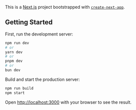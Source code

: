 This is a [Next.js](https://nextjs.org) project bootstrapped with [`create-next-app`](https://nextjs.org/docs/app/api-reference/cli/create-next-app).

## Getting Started

First, run the development server:

```bash
npm run dev
# or
yarn dev
# or
pnpm dev
# or
bun dev
```

Build and start the production server:

```bash
npm run build
npm start
```

Open [http://localhost:3000](http://localhost:3000) with your browser to see the result.
